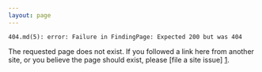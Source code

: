 ```yaml
---
layout: page
---
```


    404.md(5): error: Failure in FindingPage: Expected 200 but was 404

The requested page does not exist. If you followed a link here from another site, or you believe
the page should exist, please [file a site issue] [1].

[1]: https://github.com/unittest-cpp/unittest-cpp.github.com/issues/new "Report site issue"
